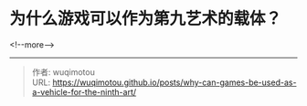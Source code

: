 # 为什么游戏可以作为第九艺术的载体？


&lt;!--more--&gt;


---

> 作者: wuqimotou  
> URL: https://wuqimotou.github.io/posts/why-can-games-be-used-as-a-vehicle-for-the-ninth-art/  

